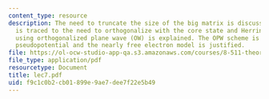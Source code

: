 ```yaml
---
content_type: resource
description: The need to truncate the size of the big matrix is discussed. The problem
  is traced to the need to orthogonalize with the core state and Herring?s solution
  using orthogonalized plane wave (OW) is explained. The OPW scheme is recast as a
  pseudopotential and the nearly free electron model is justified.
file: https://ol-ocw-studio-app-qa.s3.amazonaws.com/courses/8-511-theory-of-solids-i-fall-2004/f9c1c0b2cb01899e9ae7dee7f22e5b49_lec7.pdf
file_type: application/pdf
resourcetype: Document
title: lec7.pdf
uid: f9c1c0b2-cb01-899e-9ae7-dee7f22e5b49
---
```

